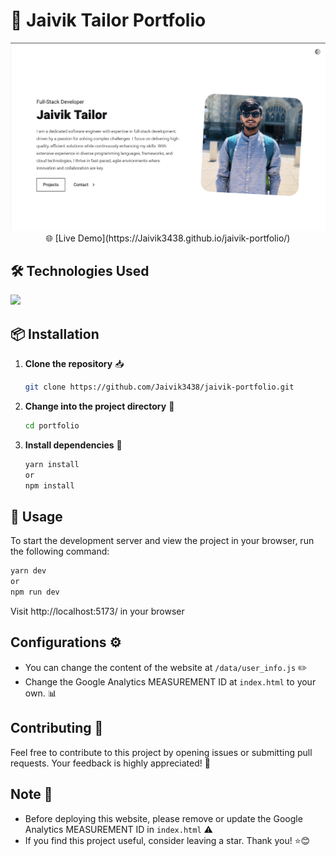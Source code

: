 # 🚀 Jaivik Tailor Portfolio

<center>
    <img src="/public/cover.png" alt="JaivikTailor" />
</center>

<center>
    🌐 [Live Demo](https://Jaivik3438.github.io/jaivik-portfolio/)
</center>

## 🛠️ Technologies Used
<img  src="https://skillicons.dev/icons?i=html,css,react,tailwind,netlify&perline=7"/>

## 📦 Installation
1. **Clone the repository** 📥
    ```bash 
    git clone https://github.com/Jaivik3438/jaivik-portfolio.git
    ```
2. **Change into the project directory** 📂
    ```bash
    cd portfolio
    ```
3. **Install dependencies** 🧩
    ```bash
    yarn install 
    or
    npm install
    ```

## 🚀 Usage
To start the development server and view the project in your browser, run the following command:
```bash
yarn dev 
or
npm run dev
```
Visit http://localhost:5173/ in your browser

## Configurations ⚙️
- You can change the content of the website at `/data/user_info.js` ✏️
- Change the Google Analytics MEASUREMENT ID at `index.html` to your own. 📊

## Contributing 🤝
Feel free to contribute to this project by opening issues or submitting pull requests. Your feedback is highly appreciated! 🙌

## Note 📝
- Before deploying this website, please remove or update the Google Analytics MEASUREMENT ID in `index.html` ⚠️
- If you find this project useful, consider leaving a star. Thank you! ⭐😊
